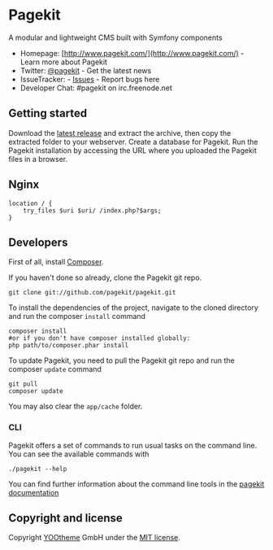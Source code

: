 # Pagekit

A modular and lightweight CMS built with Symfony components

* Homepage: [http://www.pagekit.com/](http://www.pagekit.com/) - Learn more about Pagekit
* Twitter: [@pagekit](https://twitter.com/pagekit) - Get the latest news
* IssueTracker: - [Issues](http://github.com/pagekit/pagekit/issues) - Report bugs here
* Developer Chat: #pagekit on irc.freenode.net


## Getting started

Download the [latest release](http://www.pagekit.com/download) and extract the archive, then copy the extracted folder to your webserver.
Create a database for Pagekit.
Run the Pagekit installation by accessing the URL where you uploaded the Pagekit files in a browser.

## Nginx
```
location / {
    try_files $uri $uri/ /index.php?$args;
}
```

## Developers

First of all, install [Composer](https://getcomposer.org/doc/00-intro.md#installation-nix).

If you haven't done so already, clone the Pagekit git repo.
```
git clone git://github.com/pagekit/pagekit.git
```

To install the dependencies of the project, navigate to the cloned directory and run the composer `install` command
```
composer install
#or if you don't have composer installed globally:
php path/to/composer.phar install
```

To update Pagekit, you need to pull the Pagekit git repo and run the composer `update` command

```
git pull
composer update
```

You may also clear the `app/cache` folder.

### CLI

Pagekit offers a set of commands to run usual tasks on the command line. You can see the available commands with
```
./pagekit --help
```
You can find further information about the command line tools in the [pagekit documentation](http://www.pagekit.com/documentation)


## Copyright and license

Copyright [YOOtheme](http://www.yootheme.com) GmbH under the [MIT license](LICENSE).
